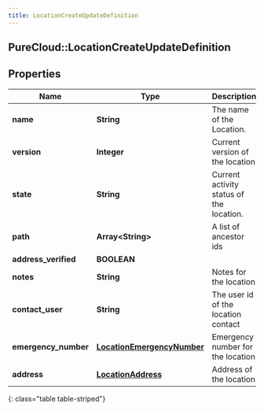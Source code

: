 ```yaml
---
title: LocationCreateUpdateDefinition
---
```

## PureCloud::LocationCreateUpdateDefinition

## Properties

|Name | Type | Description | Notes|
|------------ | ------------- | ------------- | -------------|
| **name** | **String** | The name of the Location. | |
| **version** | **Integer** | Current version of the location | [optional] |
| **state** | **String** | Current activity status of the location. | [optional] |
| **path** | **Array&lt;String&gt;** | A list of ancestor ids | [optional] |
| **address_verified** | **BOOLEAN** |  | [optional] |
| **notes** | **String** | Notes for the location | [optional] |
| **contact_user** | **String** | The user id of the location contact | [optional] |
| **emergency_number** | [**LocationEmergencyNumber**](LocationEmergencyNumber.html) | Emergency number for the location | [optional] |
| **address** | [**LocationAddress**](LocationAddress.html) | Address of the location | [optional] |
{: class="table table-striped"}


